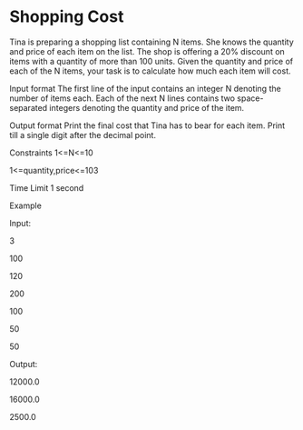 # Shopping Cost
Tina is preparing a shopping list containing N items. She knows the quantity and price of each item on the list. The shop is offering a 20% discount on items with 
a quantity of more than 100 units. Given the quantity and price of each of the N items, your task is to calculate how much each item will cost.

Input format
The first line of the input contains an integer N denoting the number of items each. 
Each of the next N lines contains two space-separated integers denoting the quantity and price of the item.

Output format
Print the final cost that Tina has to bear for each item. Print till a single digit after the decimal point.

Constraints
1<=N<=10

1<=quantity,price<=103

Time Limit
1 second

Example

Input:

3

100 

120

200

100

50

50

Output:

12000.0

16000.0

2500.0
